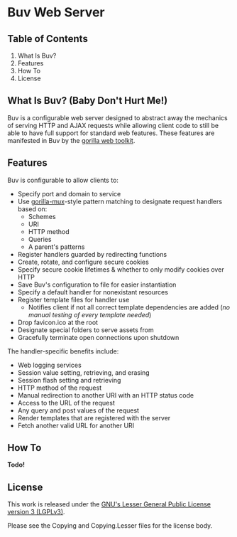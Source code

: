 Buv Web Server
==============

Table of Contents
-----------------

1. What Is Buv?
2. Features
3. How To
4. License

What Is Buv? (Baby Don't Hurt Me!)
----------------------------------

Buv is a configurable web server designed to abstract away the mechanics of
serving HTTP and AJAX requests while allowing client code to still be able
to have full support for standard web features. These features are manifested
in Buv by the [gorilla web toolkit](http://www.gorillatoolkit.org/).

Features
--------

Buv is configurable to allow clients to:

* Specify port and domain to service
* Use [gorilla-mux](http://www.gorillatoolkit.org/pkg/mux)-style pattern matching to designate request handlers based on:
	* Schemes
	* URI
	* HTTP method
	* Queries
	* A parent's patterns
* Register handlers guarded by redirecting functions
* Create, rotate, and configure secure cookies
* Specify secure cookie lifetimes & whether to only modify cookies over HTTP
* Save Buv's configuration to file for easier instantiation
* Specify a default handler for nonexistant resources
* Register template files for handler use
	* Notifies client if not all correct template dependencies are added (*no manual testing of every template needed*)
* Drop favicon.ico at the root
* Designate special folders to serve assets from
* Gracefully terminate open connections upon shutdown

The handler-specific benefits include:

* Web logging services
* Session value setting, retrieving, and erasing
* Session flash setting and retrieving
* HTTP method of the request
* Manual redirection to another URI with an HTTP status code
* Access to the URL of the request
* Any query and post values of the request
* Render templates that are registered with the server
* Fetch another valid URL for another URI

How To
------

**Todo!**

License
-------

This work is released under the [GNU's Lesser General Public License version 3 (LGPLv3)](http://www.gnu.org/copyleft/lesser.html).

Please see the Copying and Copying.Lesser files for the license body.